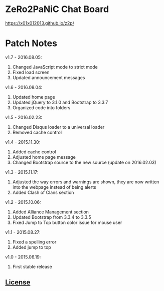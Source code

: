 ﻿# ZeRo2PaNiC Chat Board

https://x01x012013.github.io/z2p/

# Patch Notes

v1.7 - 2016.08.05: 
1. Changed JavaScript mode to strict mode
2. Fixed load screen
3. Updated announcement messages

v1.6 - 2016.08.04: 
1. Updated home page
2. Updated jQuery to 3.1.0 and Bootstrap to 3.3.7
3. Organized code into folders

v1.5 - 2016.02.23: 
1. Changed Disqus loader to a universal loader
2. Removed cache control

v1.4 - 2015.11.30: 
1. Added cache control
2. Adjusted home page message
3. Changed Bootstrap source to the new source (update on 2016.02.03)

v1.3 - 2015.11.17: 
1. Adjusted the way errors and warnings are shown, they are now written into the webpage instead of being alerts
2. Added Clash of Clans section

v1.2 - 2015.10.06: 
1. Added Alliance Management section
2. Updated Bootstrap from 3.3.4 to 3.3.5
3. Fixed Jump to Top button color issue for mouse user

v1.1 - 2015.08.27: 
1. Fixed a spelling error
2. Added jump to top

v1.0 - 2015.06.19: 
1. First stable release

## [License](https://x01x012013.github.io/Global/license.html)
